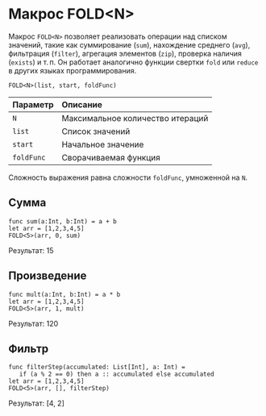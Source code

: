 # Макрос FOLD&lt;N&gt;

Макрос `FOLD<N>` позволяет реализовать операции над списком значений, такие как суммирование (`sum`), нахождение среднего (`avg`), фильтрация (`filter`), агрегация элементов (`zip`), проверка наличия (`exists`) и т.&thinsp;п. Он работает аналогично функции свертки `fold` или `reduce` в других языках программирования.

```
FOLD<N>(list, start, foldFunc)
```

| Параметр | Описание |
| :--- | :--- |
| `N` | Максимальное количество итераций |
| `list` | Список значений |
| `start` | Начальное значение |
| `foldFunc` | Cворачиваемая функция |

Сложность выражения равна сложности `foldFunc`, умноженной на `N`.

## Сумма

```
func sum(a:Int, b:Int) = a + b
let arr = [1,2,3,4,5]
FOLD<5>(arr, 0, sum)
```

Результат: 15

## Произведение

```ride
func mult(a:Int, b:Int) = a * b
let arr = [1,2,3,4,5]
FOLD<5>(arr, 1, mult)
```

Результат: 120

## Фильтр

```
func filterStep(accumulated: List[Int], a: Int) =
   if (a % 2 == 0) then a :: accumulated else accumulated
let arr = [1,2,3,4,5]
FOLD<5>(arr, [], filterStep)
```

Результат: [4, 2]
